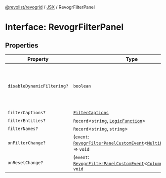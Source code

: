[@revolist/revogrid](README.md) / [JSX](Namespace.JSX.md) / RevogrFilterPanel

# Interface: RevogrFilterPanel

## Properties

| Property | Type | Description | Defined in |
| ------ | ------ | ------ | ------ |
| `disableDynamicFiltering?` | `boolean` | Disables dynamic filtering. A way to apply filters on Save only | [src/components.d.ts:1821](https://github.com/revolist/revogrid/blob/78d14b7c443343ec06c8d385824462d784f2615f/src/components.d.ts#L1821) |
| `filterCaptions?` | [`FilterCaptions`](TypeAlias.FilterCaptions.md) | - | [src/components.d.ts:1822](https://github.com/revolist/revogrid/blob/78d14b7c443343ec06c8d385824462d784f2615f/src/components.d.ts#L1822) |
| `filterEntities?` | `Record`\<`string`, [`LogicFunction`](TypeAlias.LogicFunction.md)\> | - | [src/components.d.ts:1823](https://github.com/revolist/revogrid/blob/78d14b7c443343ec06c8d385824462d784f2615f/src/components.d.ts#L1823) |
| `filterNames?` | `Record`\<`string`, `string`\> | - | [src/components.d.ts:1824](https://github.com/revolist/revogrid/blob/78d14b7c443343ec06c8d385824462d784f2615f/src/components.d.ts#L1824) |
| `onFilterChange?` | (`event`: [`RevogrFilterPanelCustomEvent`](Interface.RevogrFilterPanelCustomEvent.md)\<[`MultiFilterItem`](TypeAlias.MultiFilterItem.md)\>) => `void` | - | [src/components.d.ts:1825](https://github.com/revolist/revogrid/blob/78d14b7c443343ec06c8d385824462d784f2615f/src/components.d.ts#L1825) |
| `onResetChange?` | (`event`: [`RevogrFilterPanelCustomEvent`](Interface.RevogrFilterPanelCustomEvent.md)\<[`ColumnProp`](TypeAlias.ColumnProp.md)\>) => `void` | - | [src/components.d.ts:1826](https://github.com/revolist/revogrid/blob/78d14b7c443343ec06c8d385824462d784f2615f/src/components.d.ts#L1826) |
